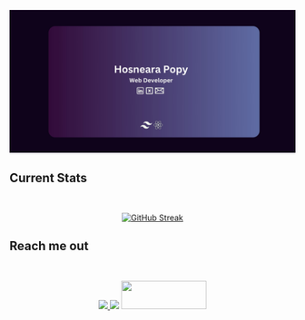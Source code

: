 ![](https://raw.githubusercontent.com/husnearaa/husnearaa/main/image/img.jpg)



##  Current Stats

<br />
<p align="center">
    <a href="https://git.io/streak-stats"><img src="https://github-readme-streak-stats.herokuapp.com?user=husnearaa&theme=violet-punch" alt="GitHub Streak" /></a>
</p>

## Reach me out

<br />
<p align="center">
    <a href="https://www.linkedin.com/in/hosneara-popy-911abb136/">
        <img height="50"  src="https://i.postimg.cc/cCFy9jCP/in.png">
    </a>
    <a>
        <img height="50"   src="https://i.postimg.cc/XvkfnYVM/x.png">
    </a>
    <a >
        <img height="50" width="150"  src="https://i.postimg.cc/nV2FbsNK/f.png">
    </a>
</p>
<br />
